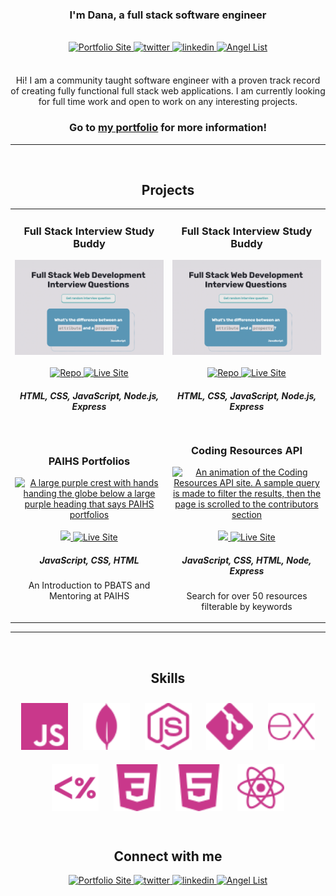
<!-- <div align="center">
<img src="githublogo.png" align="center" style="width: 100%" />
</div> -->

### <div align="center">I'm Dana, a full stack software engineer</div>

<br>

<div align="center">
<a href="https://danathedev.netlify.app/">
<img src="https://img.shields.io/badge/Portfolio-C9388B?style=for-the-badge" alt="Portfolio Site" style="margin-bottom: 5px;" />
</a>
<a href="https://twitter.com/danamitecoder">
<img src="https://img.shields.io/badge/twitter-C9388B?acee.svg?&style=for-the-badge&logo=twitter&logoColor=white" alt="twitter" style="margin-bottom: 5px;" />
</a>
<a href="https://linkedin.com/in/danalee1">
<img src="https://img.shields.io/badge/linkedin-C9388B?E77B5.svg?&style=for-the-badge&logo=linkedin&logoColor=white" alt="linkedin" style="margin-bottom: 5px;" />
</a>  
<a href="https://angel.co/u/danamitecoder">
<img src="https://img.shields.io/badge/AngelList-C9388B?E77B5.svg?&style=for-the-badge&logo=AngelList&logoColor=white" alt="Angel List" style="margin-bottom: 5px;" />
</a>  
</div>

<br/>

<p align="center">Hi! I am a community taught software engineer with a proven track record of creating fully functional full stack web applications. I am currently looking for full time work and open to work on any interesting projects. </p>

### <div align="center">Go to <a href="https://danathedev.netlify.app/">my portfolio</a> for more information!</div>

---

<br>

<!-- PROJECTS -->

<h2 align="center" color="white">Projects</h2>
<div align="center">
	<table>
	 <tr width="100%"> 
		<!--project 1 -->
			<!-- <td width="50%">
				<h3 align="center" color="white">100 Hours Project</h2>
				<div align="center" > 
					<a href=" ">
						<img src="" />
					</a>
					<br>
					<br>
					<div> -->
                        <!--repo --> 
						<!-- <a href=''>
							<img src="" alt=""/>
						</a>   -->
                        <!--live site --> 
						<!-- <a href="">
							<img src="" alt="Live Site"/>
						</a>	
					</div>
					<h5>JavaScript, CSS, Node, Express, Pug, MongoDB, Mongoose, Cloudinary</h5>
					<p></p>
				</div> -->
		<!--project 2 -->		
		<div align="center"> 
			<td width="50%">
                <h3 align="center" color="white">Full Stack Interview Study Buddy</h2>
                <div align="center" > 
                    <a href="https://full-stack-interview-prep.up.railway.app/">
                        <img src="Images/Interview.png" />
                    </a>
                    <br>
                    <br>
                    <div>
                        <!--repo -->
                         <a href='https://github.com/the-api-administration/interview-question-api'>
                            <img src="https://img.shields.io/badge/Repo-lightgrey?style=for-the-badge&logo=github" alt="Repo"/>
                        </a>  
                        <!-- live site --> 
                        <a href="https://full-stack-interview-prep.up.railway.app/">
                            <img src="https://img.shields.io/badge/-live_site-green?style=for-the-badge&color=C9388B" alt="Live Site"/>
                        </a>    
                    </div>
                    <h5>HTML, CSS, JavaScript, Node.js, Express</h5>
                    <p></p>
                </div>  
            </td>
			<td width="50%">
                <h3 align="center" color="white">Full Stack Interview Study Buddy</h2>
                <div align="center" > 
                    <a href="https://full-stack-interview-prep.up.railway.app/">
                        <img src="Images/Interview.png" />
                    </a>
                    <br>
                    <br>
                    <div>
                        <!--repo -->
                         <a href='https://github.com/the-api-administration/interview-question-api'>
                            <img src="https://img.shields.io/badge/Repo-lightgrey?style=for-the-badge&logo=github" alt="Repo"/>
                        </a>  
                        <!-- live site --> 
                        <a href="https://full-stack-interview-prep.up.railway.app/">
                            <img src="https://img.shields.io/badge/-live_site-green?style=for-the-badge&color=C9388B" alt="Live Site"/>
                        </a>    
                    </div>
                    <h5>HTML, CSS, JavaScript, Node.js, Express</h5>
                    <p></p>
                </div>  
            </td>
		</div>
	 </tr>
			<!--project 3 -->
			<td width="50%">
				<h3 align="center" color="white">PAIHS Portfolios</h2>
				<div align="center" > 
					<a href="https://paihsportfolios.netlify.app/">
						<img src="https://user-images.githubusercontent.com/78604367/190449712-5d834ec4-354c-4a35-953b-47ff17f5c5b1.png" alt="A large purple crest with hands handing the globe below a large purple heading that says PAIHS portfolios" />
					</a>
					<br>
					<br>
					<div>
                        <!--repo --> 
						<a href='https://github.com/20jasper/PAIHS-portfolio-page' alt="GitHub Repo">
							<img src="https://img.shields.io/badge/Repo-lightgrey?style=for-the-badge&logo=github"/>
						</a>  
                        <!--live site --> 
						<a href="https://paihsportfolios.netlify.app/">
							<img src="https://img.shields.io/badge/-live_site-green?style=for-the-badge&color=C9388B" alt="Live Site"/>
						</a>	
					</div>
					<h5>JavaScript, CSS, HTML</h5>
					<p>An Introduction to PBATS and Mentoring at PAIHS</p>
				</div>
			</td>
			<!--project 4 -->
			<td width="50%">
				<h3 align="center" color="white">Coding Resources API</h2>
				<div align="center" > 
					<a href="https://coding-resources-api.up.railway.app/">
						<img src="https://user-images.githubusercontent.com/78604367/194408678-20f933d1-448d-44a4-bdad-91a04498e7d2.gif" alt="An animation of the Coding Resources API site. A sample query is made to filter the results, then the page is scrolled to the contributors section" />
					</a>
					<br>
					<br>
					<div>
                        <!--repo --> 
						<a href='https://github.com/the-api-administration/coding-resources-api' alt="GitHub Repo">
							<img src="https://img.shields.io/badge/Repo-lightgrey?style=for-the-badge&logo=github"/>
						</a>  
                        <!--live site --> 
						<a href="https://coding-resources-api.up.railway.app/">
							<img src="https://img.shields.io/badge/-live_site-green?style=for-the-badge&color=C9388B" alt="Live Site"/>
						</a>	
					</div>
					<h5>JavaScript, CSS, HTML, Node, Express</h5>
					<p>Search for over 50 resources filterable by keywords</p>
				</div>
	</table>
</div>

---

<br>
<div align="center"> 

## Skills
<div align="center">  
	<img style="margin: 10px" src="svg-icons/javascript.svg" alt="JavaScript" height="75" />  
	<img style="margin: 10px" src="svg-icons/mongoDB.svg" alt="MongoDB" height="75" />  
	<img style="margin: 10px" src="svg-icons/nodejs.svg" alt="Node.js" height="75" />  
	<img style="margin: 10px" src="svg-icons/git.svg" alt="Git" height="75" />   
	<img style="margin: 10px" src="svg-icons/express.svg" alt="Express.js" height="75" />  
	<img style="margin: 10px" src="svg-icons/EJS.svg" alt="EJS.js" height="75" />  
	<img style="margin: 10px" src="svg-icons/CSS3.svg" alt="CSS3" height="75" />  
	<img style="margin: 10px" src="svg-icons/HTML5.svg" alt="HTML5" height="75" />  
	<img style="margin: 10px" src="svg-icons/react.svg" alt="React" height="75" />  
</div>
</div>

<br/>

<div align="center">

## Connect with me

<a href="https://danathedev.netlify.app/">
<img src="https://img.shields.io/badge/Portfolio-C9388B?style=for-the-badge" alt="Portfolio Site" style="margin-bottom: 5px;" />
</a>
<a href="https://twitter.com/danamitecoder">
<img src="https://img.shields.io/badge/twitter-C9388B?acee.svg?&style=for-the-badge&logo=twitter&logoColor=white" alt="twitter" style="margin-bottom: 5px;" />
</a>
<a href="https://linkedin.com/in/danalee1">
<img src="https://img.shields.io/badge/linkedin-C9388B?E77B5.svg?&style=for-the-badge&logo=linkedin&logoColor=white" alt="linkedin" style="margin-bottom: 5px;" />
</a>  
<a href="https://angel.co/u/danamitecoder">
<img src="https://img.shields.io/badge/AngelList-C9388B?E77B5.svg?&style=for-the-badge&logo=AngelList&logoColor=white" alt="Angel List" style="margin-bottom: 5px;" />
</a>  
</div>




<!--<div align="center">
<img src="https://rishavanand.github.io/static/images/greetings.gif" align="center" style="width: 100%" />
</div>  
  
### <div align="center">I'm Dana, a full-stack freelance developer 🚀</div>  
  <br>
- 🔭 I’m currently learning the MERN stack
  
- ❓ Ask me about anything related to MERN stack and related technologies  
  
- ⚡ Fun fact: I use tabs over spaces  
  
<br/>  

## My Skill Set  
<table><tr><td valign="top" width="50%">



### Frontend  
<div align="center">  
<img style="margin: 10px" src="https://profilinator.rishav.dev/skills-assets/react-original-wordmark.svg" alt="React" height="50" />  
<img style="margin: 10px" src="https://profilinator.rishav.dev/skills-assets/html5-original-wordmark.svg" alt="HTML5" height="50" />  
<img style="margin: 10px" src="https://profilinator.rishav.dev/skills-assets/javascript-original.svg" alt="JavaScript" height="50" />  
<img style="margin: 10px" src="https://profilinator.rishav.dev/skills-assets/css3-original-wordmark.svg" alt="CSS3" height="50" />  
</div>

</td><td valign="top" width="50%">


### Backend  
<div align="center">  
<img style="margin: 10px" src="https://profilinator.rishav.dev/skills-assets/javascript-original.svg" alt="JavaScript" height="50" />  
<img style="margin: 10px" src="https://profilinator.rishav.dev/skills-assets/mongodb-original-wordmark.svg" alt="MongoDB" height="50" />  
<img style="margin: 10px" src="https://profilinator.rishav.dev/skills-assets/nodejs-original-wordmark.svg" alt="Node.js" height="50" />  
<img style="margin: 10px" src="https://profilinator.rishav.dev/skills-assets/git-scm-icon.svg" alt="Git" height="50" />  
<img style="margin: 10px" src="https://profilinator.rishav.dev/skills-assets/gnu_bash-icon.svg" alt="Bash" height="50" />  
<img style="margin: 10px" src="https://profilinator.rishav.dev/skills-assets/express-original-wordmark.svg" alt="Express.js" height="50" />  
<img style="margin: 10px" src="https://profilinator.rishav.dev/skills-assets/postgresql-original-wordmark.svg" alt="PostgreSQL" height="50" />  
</div>

</td></tr></table>  

## Connect with me  
<div align="center">
<a href="https://github.com/danamitecoder" target="_blank">
<img src=https://img.shields.io/badge/github-%2324292e.svg?&style=for-the-badge&logo=github&logoColor=white alt=github style="margin-bottom: 5px;" />
</a>
<a href="https://twitter.com/danamitecoder" target="_blank">
<img src=https://img.shields.io/badge/twitter-%2300acee.svg?&style=for-the-badge&logo=twitter&logoColor=white alt=twitter style="margin-bottom: 5px;" />
</a>
<a href="https://linkedin.com/in/danalee1" target="_blank">
<img src=https://img.shields.io/badge/linkedin-%231E77B5.svg?&style=for-the-badge&logo=linkedin&logoColor=white alt=linkedin style="margin-bottom: 5px;" />
</a>
<a href="https://instagram.com/danaesque" target="_blank">
<img src=https://img.shields.io/badge/instagram-%23000000.svg?&style=for-the-badge&logo=instagram&logoColor=white alt=instagram style="margin-bottom: 5px;" />
</a>  
</div>  
  

<br/>  


## Github Stats  
<div align="center"><img src="https://github-readme-stats.vercel.app/api?username=danamitecoder&show_icons=true&count_private=true&hide_border=true" align="center" /></div> 
-->
